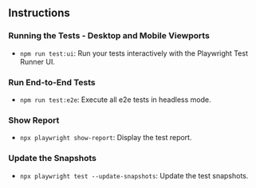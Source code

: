 ## Instructions

### Running the Tests - Desktop and Mobile Viewports

- `npm run test:ui`: Run your tests interactively with the Playwright Test Runner UI.

### Run End-to-End Tests

- `npm run test:e2e`: Execute all e2e tests in headless mode.

### Show Report

- `npx playwright show-report`: Display the test report.

### Update the Snapshots

- `npx playwright test --update-snapshots`: Update the test snapshots.



